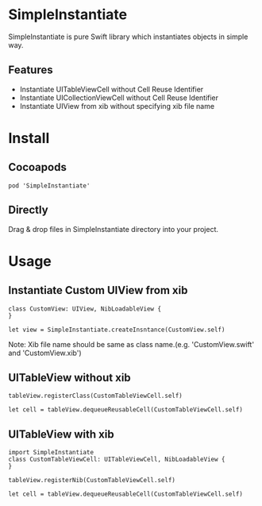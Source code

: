 # SimpleInstantiate

SimpleInstantiate is pure Swift library which instantiates objects in simple way.

## Features

* Instantiate UITableViewCell without Cell Reuse Identifier
* Instantiate UICollectionViewCell without Cell Reuse Identifier
* Instantiate UIView from xib without specifying xib file name


# Install

## Cocoapods
```Podfile
pod 'SimpleInstantiate'
```

## Directly

Drag & drop files in SimpleInstantiate directory into your project.

# Usage

## Instantiate Custom UIView from xib

```
class CustomView: UIView, NibLoadableView {
}

let view = SimpleInstantiate.createInsntance(CustomView.self)

```

Note: Xib file name should be same as class name.(e.g. 'CustomView.swift' and 'CustomView.xib')

## UITableView without xib

```
tableView.registerClass(CustomTableViewCell.self)

let cell = tableView.dequeueReusableCell(CustomTableViewCell.self)

```

## UITableView with xib

```
import SimpleInstantiate
class CustomTableViewCell: UITableViewCell, NibLoadableView {
}

tableView.registerNib(CustomTableViewCell.self)

let cell = tableView.dequeueReusableCell(CustomTableViewCell.self)
```
